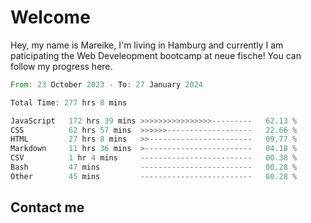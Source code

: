 # Welcome

Hey, my name is Mareike, I'm living in Hamburg and currently I am paticipating the Web Develeopment bootcamp at neue fische!
You can follow my progress here.

<!--START_SECTION:waka-->

```rust
From: 23 October 2023 - To: 27 January 2024

Total Time: 277 hrs 8 mins

JavaScript   172 hrs 39 mins >>>>>>>>>>>>>>>>---------   62.13 %
CSS          62 hrs 57 mins  >>>>>>-------------------   22.66 %
HTML         27 hrs 8 mins   >>-----------------------   09.77 %
Markdown     11 hrs 36 mins  >------------------------   04.18 %
CSV          1 hr 4 mins     -------------------------   00.38 %
Bash         47 mins         -------------------------   00.28 %
Other        45 mins         -------------------------   00.28 %
```

<!--END_SECTION:waka-->

## Contact me



